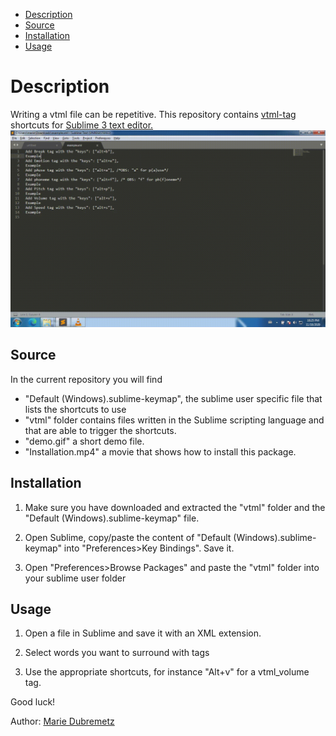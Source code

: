 
- [Description](#Description)
- [Source](#Source)
- [Installation](#Installation)
- [Usage](#Usage)

# Description

Writing a vtml file can be repetitive. This repository contains [vtml-tag](http://ondemand.neospeech.com/vt_eng-Engine-VTML-v3.9.0-3.pdf) shortcuts for [Sublime 3 text editor.](https://www.sublimetext.com)
![](demo.gif)


## Source 

In the current repository you will find
* "Default (Windows).sublime-keymap", the sublime user specific file that lists the shortcuts to use
* "vtml" folder contains files written in the Sublime scripting language and that are able to trigger the shortcuts.
* "demo.gif" a short demo file.
* "Installation.mp4" a movie that shows how to install this package.

## Installation 

1) Make sure you have downloaded and extracted the "vtml" folder and the "Default (Windows).sublime-keymap" file.

2) Open Sublime, copy/paste the content of "Default (Windows).sublime-keymap"
into "Preferences>Key Bindings". Save it.

3) Open "Preferences>Browse Packages" and paste the "vtml" folder into your sublime user folder
 
## Usage

1) Open a file in Sublime and save it with an XML extension.

2) Select words you want to surround with tags

3) Use the appropriate shortcuts, for instance "Alt+v" for a vtml_volume tag.

Good luck!

Author: [Marie Dubremetz](https://github.com/mardub1635)